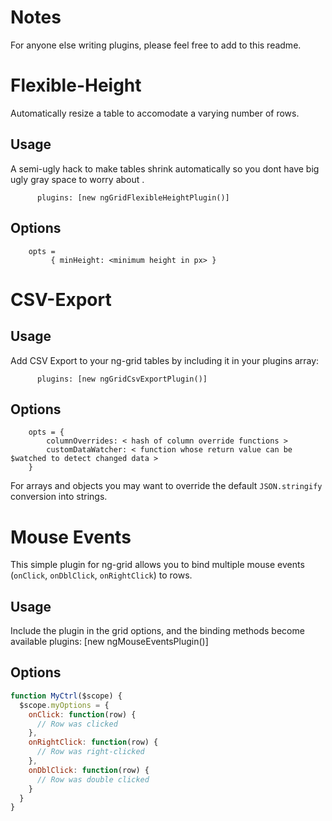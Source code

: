 Notes
=====

For anyone else writing plugins, please feel free to add to this readme.

Flexible-Height
===============

Automatically resize a table to accomodate a varying number of rows.

Usage
-----

A semi-ugly hack to make tables shrink automatically so you dont have big ugly gray space to worry about .

          plugins: [new ngGridFlexibleHeightPlugin()]

Options
-------

        opts =
             { minHeight: <minimum height in px> }

CSV-Export
==========

Usage
-----

Add CSV Export to your ng-grid tables by including it in your plugins array:

          plugins: [new ngGridCsvExportPlugin()]

Options
-------

        opts = {
            columnOverrides: < hash of column override functions >
            customDataWatcher: < function whose return value can be $watched to detect changed data >
        }

For arrays and objects you may want to override the default `JSON.stringify`
conversion into strings.



Mouse Events
============
This simple plugin for ng-grid allows you to bind multiple mouse events (`onClick`, `onDblClick`, `onRightClick`) to rows.

Usage
-----
Include the plugin in the grid options, and the binding methods become available
            plugins: [new ngMouseEventsPlugin()]

Options
-------
```javascript
function MyCtrl($scope) {
  $scope.myOptions = {
    onClick: function(row) {
      // Row was clicked
    },
    onRightClick: function(row) {
      // Row was right-clicked
    },
    onDblClick: function(row) {
      // Row was double clicked
    }
  }
}
```

